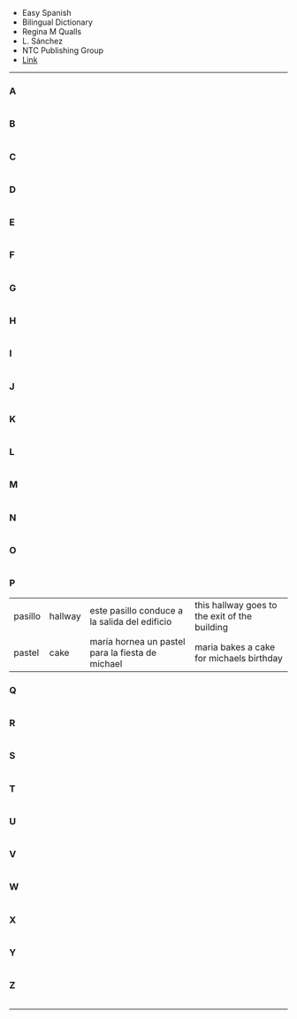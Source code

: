 
- Easy Spanish
- Bilingual Dictionary
- Regina M Qualls
- L. Sánchez
- NTC Publishing Group
- [Link](https://www.betterworldbooks.com/product/detail/easy-spanish-bilingual-dictionary-9780844205502)

---

### A

| | | | |
| - | - | - | - |

### B

| | | | |
| - | - | - | - |

### C

| | | | |
| - | - | - | - |

### D

| | | | |
| - | - | - | - |

### E

| | | | |
| - | - | - | - |


### F

| | | | |
| - | - | - | - |


### G

| | | | |
| - | - | - | - |


### H

| | | | |
| - | - | - | - |


### I

| | | | |
| - | - | - | - |


### J

| | | | |
| - | - | - | - |

### K

| | | | |
| - | - | - | - |


### L

| | | | |
| - | - | - | - |


### M

| | | | |
| - | - | - | - |

### N

| | | | |
| - | - | - | - |

### O

| | | | |
| - | - | - | - |

### P

| | | | |
| - | - | - | - |
| pasillo | hallway | este pasillo conduce a la salida del edificio | this hallway goes to the exit of the building |
| pastel | cake | maría hornea un pastel para la fiesta de michael | maria bakes a cake for michaels birthday |

### Q

| | | | |
| - | - | - | - |

### R

| | | | |
| - | - | - | - |

### S

| | | | |
| - | - | - | - |

### T

| | | | |
| - | - | - | - |

### U

| | | | |
| - | - | - | - |

### V

| | | | |
| - | - | - | - |

### W

| | | | |
| - | - | - | - |

### X

| | | | |
| - | - | - | - |

### Y

| | | | |
| - | - | - | - |

### Z

| | | | |
| - | - | - | - |

------
